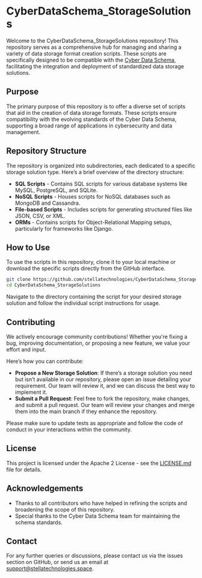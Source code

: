 
# CyberDataSchema_StorageSolutions

Welcome to the CyberDataSchema_StorageSolutions repository! This repository serves as a comprehensive hub for managing and sharing a variety of data storage format creation scripts. These scripts are specifically designed to be compatible with the [Cyber Data Schema](https://github.com/stellatechnologies/CyberDataSchema), facilitating the integration and deployment of standardized data storage solutions.

## Purpose

The primary purpose of this repository is to offer a diverse set of scripts that aid in the creation of data storage formats. These scripts ensure compatibility with the evolving standards of the Cyber Data Schema, supporting a broad range of applications in cybersecurity and data management.

## Repository Structure

The repository is organized into subdirectories, each dedicated to a specific storage solution type. Here’s a brief overview of the directory structure:

- **SQL Scripts** - Contains SQL scripts for various database systems like MySQL, PostgreSQL, and SQLite.
- **NoSQL Scripts** - Houses scripts for NoSQL databases such as MongoDB and Cassandra.
- **File-based Scripts** - Includes scripts for generating structured files like JSON, CSV, or XML.
- **ORMs** - Contains scripts for Object-Relational Mapping setups, particularly for frameworks like Django.

## How to Use

To use the scripts in this repository, clone it to your local machine or download the specific scripts directly from the GitHub interface.

```bash
git clone https://github.com/stellatechnologies/CyberDataSchema_StorageSolutions.git
cd CyberDataSchema_StorageSolutions
```

Navigate to the directory containing the script for your desired storage solution and follow the individual script instructions for usage.

## Contributing

We actively encourage community contributions! Whether you're fixing a bug, improving documentation, or proposing a new feature, we value your effort and input.

Here’s how you can contribute:

- **Propose a New Storage Solution**: If there’s a storage solution you need but isn’t available in our repository, please open an issue detailing your requirement. Our team will review it, and we can discuss the best way to implement it.
- **Submit a Pull Request**: Feel free to fork the repository, make changes, and submit a pull request. Our team will review your changes and merge them into the main branch if they enhance the repository.

Please make sure to update tests as appropriate and follow the code of conduct in your interactions within the community.

## License

This project is licensed under the Apache 2 License - see the [LICENSE.md](LICENSE.md) file for details.

## Acknowledgements

- Thanks to all contributors who have helped in refining the scripts and broadening the scope of this repository.
- Special thanks to the Cyber Data Schema team for maintaining the schema standards.

## Contact

For any further queries or discussions, please contact us via the issues section on GitHub, or send us an email at support@stellatechnologies.space.
